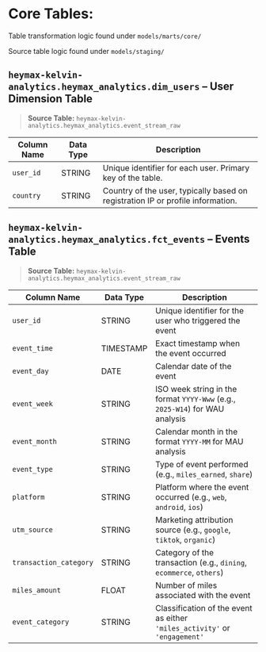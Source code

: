 # Core Tables:

Table transformation logic found under `models/marts/core/`

Source table logic found under `models/staging/`

## `heymax-kelvin-analytics.heymax_analytics.dim_users` – User Dimension Table
> **Source Table:** `heymax-kelvin-analytics.heymax_analytics.event_stream_raw`

| **Column Name** | **Data Type** | **Description** |
|-----------------|---------------|------------------|
| `user_id`       | STRING        | Unique identifier for each user. Primary key of the table.|
| `country`       | STRING        | Country of the user, typically based on registration IP or profile information. |


## `heymax-kelvin-analytics.heymax_analytics.fct_events` – Events Table
> **Source Table:** `heymax-kelvin-analytics.heymax_analytics.event_stream_raw`  

| Column Name           | Data Type | Description                                                                                   |
|------------------------|-----------|-------------------------------|
| `user_id`              | STRING    | Unique identifier for the user who triggered the event|
| `event_time`           | TIMESTAMP | Exact timestamp when the event occurred|
| `event_day`            | DATE      | Calendar date of the event|
| `event_week`           | STRING    | ISO week string in the format `YYYY-Www` (e.g., `2025-W14`) for WAU analysis|
| `event_month`          | STRING    | Calendar month in the format `YYYY-MM` for MAU analysis|
| `event_type`           | STRING    | Type of event performed (e.g., `miles_earned`, `share`)|
| `platform`             | STRING    | Platform where the event occurred (e.g., `web`, `android`, `ios`)|
| `utm_source`           | STRING    | Marketing attribution source (e.g., `google`, `tiktok`, `organic`)|
| `transaction_category` | STRING    | Category of the transaction (e.g., `dining`, `ecommerce`, `others`)|
| `miles_amount`         | FLOAT     | Number of miles associated with the event|
| `event_category`       | STRING    | Classification of the event as either `'miles_activity'` or `'engagement'` |

